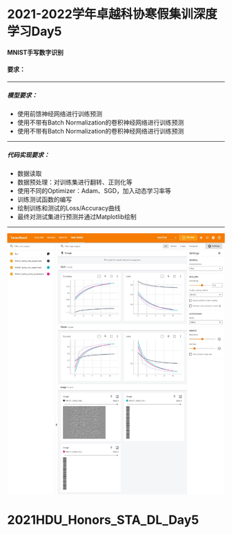# 2021-2022学年卓越科协寒假集训深度学习Day5 

#### MNIST手写数字识别

#### 要求：

------

##### 模型要求：

- 使用前馈神经网络进行训练预测
- 使用不带有Batch Normalization的卷积神经网络进行训练预测
- 使用不带有Batch Normalization的卷积神经网络进行训练预测

------

##### 代码实现要求：

- 数据读取
- 数据预处理：对训练集进行翻转、正则化等
- 使用不同的Optimizer：Adam、SGD，加入动态学习率等
- 训练测试函数的编写
- 绘制训练和测试的Loss/Accuracy曲线
- 最终对测试集进行预测并通过Matplotlib绘制

------

![](image/demo_result_10epochs.jpg)
# 2021HDU_Honors_STA_DL_Day5
